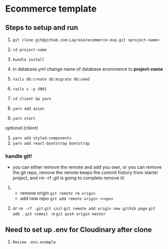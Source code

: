 # Ecommerce template

## Steps to setup and run

1. `git clone git@github.com:Layrasm/ecommerce-mvp.git <project-name>`

2. `cd project-name`
3. `bundle install`
4. in database.yml change name of database ecommerce to **project-name**
5. `rails db:create db:migrate db:seed`
6. `rails s -p 3001`

7. `cd client && yarn`
8. `yarn add axios`
9. `yarn start`

*optional (client)*
1. `yarn add styled-components`
2. `yarn add react-bootstrap bootstrap`

### handle git!

- you can either remove the remote and add you own, or you can remove the git repo, remove the
  remote keeps the commit history from starter project, and rm -rf .git is going to complete remove
  it/

1.  - remove origin `git remote rm origin`
    - add new repo `git add remote origin <repo>`

2.  or
    `rm -rf .git`
    `git init`
    `git remote add origin new githib page`
    `git add .`
    `git commit -m`
    `git push origin master`

## Need to set up .env for Cloudinary after clone

1. `Review .env.example`
